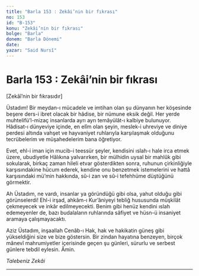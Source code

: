 ```yaml
---
title: "Barla 153 : Zekâi’nin bir fıkrası"
no: 153
id: "B-153"
konu: "Zekâi’nin bir fıkrası"
bolge: "Barla"
donem: "Barla Dönemi"
date: 
yazar: "Said Nursî"
---
```


# Barla 153 : Zekâi’nin bir fıkrası

<p class="takdim">[Zekâî’nin bir fıkrasıdır]</p>

Üstadım! Bir meydan-ı mücadele ve imtihan olan şu dünyanın her köşesinde beşere ders-i ibret olacak bir hâdise, bir nümune eksik değil. Her yerde muhtelifü’l-mizaç insanlarda ayrı ayrı temâyülât-ı kalbiye bulunuyor. Hâdisat-ı dünyeviye içinde, en elîm olan şeyin, meslek-i uhreviye ve diniye perdesi altında vahşet ve hayvaniyet ruhlarıyla karşılaşmak olduğunu tecrübelerim ve müşahedelerim bana öğretiyor.

Evet, ehl-i iman için mucib-i teessür şeyler, kendisini ıslah-ı hale irca etmek üzere, ubudiyetle Hâlıkına yalvarırken, bir mülhidin uysal bir mahlûk gibi sokularak, birkaç zaman hileli etvar gösterdikten sonra, ruhunun çirkinliğiyle karşısındakine hücum ederek, kendine onu benzetmek istemelerini ve hattâ karşısındaki mü’min hakkında, sû-i zan ve sû-i tefehhüme düştüğünü görmektir.

Ah Üstadım, ne vardı, insanlar ya göründüğü gibi olsa, yahut olduğu gibi görünselerdi! Ehl-i irşad, ahkâm-ı Kur’âniyeyi tebliğ hususunda müşkilât çekmeyecek ve inkâr edilmeyecekti. Benim gibi henüz kendini ıslah edemeyenler de, bazı budalaların ruhlarında sâfiyet ve hüsn-ü insaniyet aramaya çalışmayacaktı.

Aziz Üstadım, inşaallah Cenâb-ı Hak, hak ve hakikatin güneş gibi yükseldiğini size ve bize göstersin. Bir zindan hayatına benzeyen, birçok mânevî mahrumiyetler içerisinde geçen şu günleri, sürurlu ve serbest günlere tebdil eylesin. Âmin.

*Talebeniz*
*Zekâi*

***
